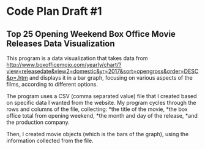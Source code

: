 # Code Plan Draft #1

## Top 25 Opening Weekend Box Office Movie Releases Data Visualization

This program is a data visualization that takes data from  http://www.boxofficemojo.com/yearly/chart/?view=releasedate&view2=domestic&yr=2017&sort=opengross&order=DESC&p=.htm and displays it in a bar graph, focusing on various aspects of the films, according to different options.

The program uses a CSV (comma separated value) file that I created based on specific data I wanted from the website. My program cycles through the rows and columns of the file, collecting:
*the title of the movie, 
*the box office total from opening weekend, 
*the month and day of the release, 
*and the production company. 

Then, I created movie objects (which is the bars of the graph), using the information collected from the file.
